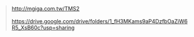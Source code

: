  > http://mgiga.com.tw/TMS2 <br><br>
 > https://drive.google.com/drive/folders/1_fH3MKams9aP4DzfbOaZiW6R5_XsB60c?usp=sharing

